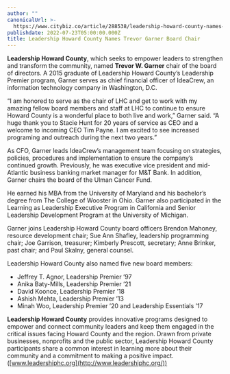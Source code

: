 ```yaml
---
author: ""
canonicalUrl: >-
  https://www.citybiz.co/article/288538/leadership-howard-county-names-trevor-garner-board-chair/
publishdate: 2022-07-23T05:00:00.000Z
title: Leadership Howard County Names Trevor Garner Board Chair
---
```


**Leadership Howard County**, which seeks to empower leaders to strengthen and transform the community, named **Trevor W. Garner** chair of the board of directors. A 2015 graduate of Leadership Howard County’s Leadership Premier program, Garner serves as chief financial officer of IdeaCrew, an information technology company in Washington, D.C.

“I am honored to serve as the chair of LHC and get to work with my amazing fellow board members and staff at LHC to continue to ensure Howard County is a wonderful place to both live and work,” Garner said. “A huge thank you to Stacie Hunt for 20 years of service as CEO and a welcome to incoming CEO Tim Payne. I am excited to see increased programing and outreach during the next two years.”

As CFO, Garner leads IdeaCrew’s management team focusing on strategies, policies, procedures and implementation to ensure the company’s continued growth. Previously, he was executive vice president and mid-Atlantic business banking market manager for M\&T Bank. In addition, Garner chairs the board of the Ulman Cancer Fund.

He earned his MBA from the University of Maryland and his bachelor’s degree from The College of Wooster in Ohio. Garner also participated in the Learning as Leadership Executive Program in California and Senior Leadership Development Program at the University of Michigan.

Garner joins Leadership Howard County board officers Brendon Mahoney, resource development chair; Sue Ann Shafley, leadership programming chair; Joe Garrison, treasurer; Kimberly Prescott, secretary; Anne Brinker, past chair; and Paul Skalny, general counsel.

Leadership Howard County also named five new board members:

- Jeffrey T. Agnor, Leadership Premier ’97
- Anika Baty-Mills, Leadership Premier ’21
- David Koonce, Leadership Premier ’18
- Ashish Mehta, Leadership Premier ’13
- Minah Woo, Leadership Premier ’20 and Leadership Essentials ’17

**Leadership Howard County** provides innovative programs designed to empower and connect community leaders and keep them engaged in the critical issues facing Howard County and the region. Drawn from private businesses, nonprofits and the public sector, Leadership Howard County participants share a common interest in learning more about their community and a commitment to making a positive impact. ([www.leadershiphc.org](http://www.leadershiphc.org/))
